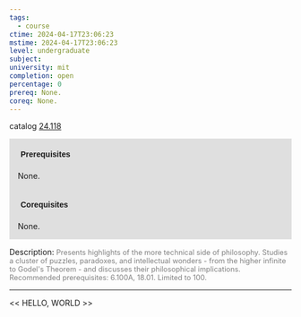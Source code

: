 ```yaml
---
tags:
  - course
ctime: 2024-04-17T23:06:23
mstime: 2024-04-17T23:06:23
level: undergraduate
subject: 
university: mit
completion: open
percentage: 0
prereq: None.
coreq: None.
---
```


catalog [24.118](http://student.mit.edu/catalog/m24a.html#24.118)

<span style="display: block; padding: 15px; background-color: rgb(100, 100, 100, 0.2);"><font id="m_prereq2849_0" style="display: block; font-family: Arial, sans-serif; font-weight: bold; padding: 5px">Prerequisites</font><br><span id="prereq2849_0">None.</span></span>
<span style="display: block; padding: 15px; background-color: rgb(100, 100, 100, 0.2);"><font id="m_coreq2849_0" style="display: block; font-family: Arial, sans-serif; font-weight: bold; padding: 5px">Corequisites</font><br><span id="coreq2849_0">None.</span></span>

<font style="">Description:</font>
<font style="color: grey; font-size: 0.8rem;">Presents highlights of the more technical side of philosophy. Studies a cluster of puzzles, paradoxes, and intellectual wonders - from the higher infinite to Godel's Theorem - and discusses their philosophical implications. Recommended prerequisites: 6.100A, 18.01. Limited to 100.</font>



---

<< HELLO, WORLD >>
